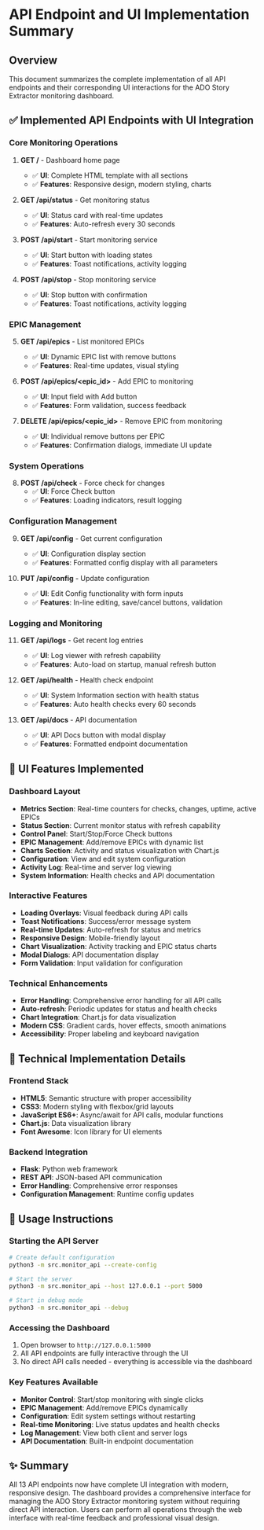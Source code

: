# API Endpoint and UI Implementation Summary

## Overview
This document summarizes the complete implementation of all API endpoints and their corresponding UI interactions for the ADO Story Extractor monitoring dashboard.

## ✅ Implemented API Endpoints with UI Integration

### Core Monitoring Operations
1. **GET /** - Dashboard home page
   - ✅ **UI**: Complete HTML template with all sections
   - ✅ **Features**: Responsive design, modern styling, charts

2. **GET /api/status** - Get monitoring status
   - ✅ **UI**: Status card with real-time updates
   - ✅ **Features**: Auto-refresh every 30 seconds

3. **POST /api/start** - Start monitoring service
   - ✅ **UI**: Start button with loading states
   - ✅ **Features**: Toast notifications, activity logging

4. **POST /api/stop** - Stop monitoring service
   - ✅ **UI**: Stop button with confirmation
   - ✅ **Features**: Toast notifications, activity logging

### EPIC Management
5. **GET /api/epics** - List monitored EPICs
   - ✅ **UI**: Dynamic EPIC list with remove buttons
   - ✅ **Features**: Real-time updates, visual styling

6. **POST /api/epics/<epic_id>** - Add EPIC to monitoring
   - ✅ **UI**: Input field with Add button
   - ✅ **Features**: Form validation, success feedback

7. **DELETE /api/epics/<epic_id>** - Remove EPIC from monitoring
   - ✅ **UI**: Individual remove buttons per EPIC
   - ✅ **Features**: Confirmation dialogs, immediate UI update

### System Operations
8. **POST /api/check** - Force check for changes
   - ✅ **UI**: Force Check button
   - ✅ **Features**: Loading indicators, result logging

### Configuration Management
9. **GET /api/config** - Get current configuration
   - ✅ **UI**: Configuration display section
   - ✅ **Features**: Formatted config display with all parameters

10. **PUT /api/config** - Update configuration
    - ✅ **UI**: Edit Config functionality with form inputs
    - ✅ **Features**: In-line editing, save/cancel buttons, validation

### Logging and Monitoring
11. **GET /api/logs** - Get recent log entries
    - ✅ **UI**: Log viewer with refresh capability
    - ✅ **Features**: Auto-load on startup, manual refresh button

12. **GET /api/health** - Health check endpoint
    - ✅ **UI**: System Information section with health status
    - ✅ **Features**: Auto health checks every 60 seconds

13. **GET /api/docs** - API documentation
    - ✅ **UI**: API Docs button with modal display
    - ✅ **Features**: Formatted endpoint documentation

## 🎨 UI Features Implemented

### Dashboard Layout
- **Metrics Section**: Real-time counters for checks, changes, uptime, active EPICs
- **Status Section**: Current monitor status with refresh capability
- **Control Panel**: Start/Stop/Force Check buttons
- **EPIC Management**: Add/remove EPICs with dynamic list
- **Charts Section**: Activity and status visualization with Chart.js
- **Configuration**: View and edit system configuration
- **Activity Log**: Real-time and server log viewing
- **System Information**: Health checks and API documentation

### Interactive Features
- **Loading Overlays**: Visual feedback during API calls
- **Toast Notifications**: Success/error message system
- **Real-time Updates**: Auto-refresh for status and metrics
- **Responsive Design**: Mobile-friendly layout
- **Chart Visualization**: Activity tracking and EPIC status charts
- **Modal Dialogs**: API documentation display
- **Form Validation**: Input validation for configuration

### Technical Enhancements
- **Error Handling**: Comprehensive error handling for all API calls
- **Auto-refresh**: Periodic updates for status and health checks
- **Chart Integration**: Chart.js for data visualization
- **Modern CSS**: Gradient cards, hover effects, smooth animations
- **Accessibility**: Proper labeling and keyboard navigation

## 🔧 Technical Implementation Details

### Frontend Stack
- **HTML5**: Semantic structure with proper accessibility
- **CSS3**: Modern styling with flexbox/grid layouts
- **JavaScript ES6+**: Async/await for API calls, modular functions
- **Chart.js**: Data visualization library
- **Font Awesome**: Icon library for UI elements

### Backend Integration
- **Flask**: Python web framework
- **REST API**: JSON-based API communication
- **Error Handling**: Comprehensive error responses
- **Configuration Management**: Runtime config updates

## 🚀 Usage Instructions

### Starting the API Server
```bash
# Create default configuration
python3 -m src.monitor_api --create-config

# Start the server
python3 -m src.monitor_api --host 127.0.0.1 --port 5000

# Start in debug mode
python3 -m src.monitor_api --debug
```

### Accessing the Dashboard
1. Open browser to `http://127.0.0.1:5000`
2. All API endpoints are fully interactive through the UI
3. No direct API calls needed - everything is accessible via the dashboard

### Key Features Available
- **Monitor Control**: Start/stop monitoring with single clicks
- **EPIC Management**: Add/remove EPICs dynamically
- **Configuration**: Edit system settings without restarting
- **Real-time Monitoring**: Live status updates and health checks
- **Log Management**: View both client and server logs
- **API Documentation**: Built-in endpoint documentation

## ✨ Summary

All 13 API endpoints now have complete UI integration with modern, responsive design. The dashboard provides a comprehensive interface for managing the ADO Story Extractor monitoring system without requiring direct API interaction. Users can perform all operations through the web interface with real-time feedback and professional visual design.
